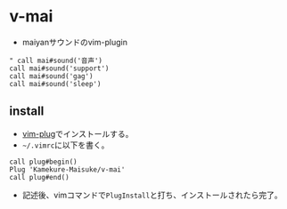 # v-mai
- maiyanサウンドのvim-plugin

```vim
" call mai#sound('音声')
call mai#sound('support')
call mai#sound('gag')
call mai#sound('sleep')
```

## install
- [vim-plug](https://github.com/junegunn/vim-plug)でインストールする。
- `~/.vimrc`に以下を書く。

```vim
call plug#begin()
Plug 'Kamekure-Maisuke/v-mai'
call plug#end()
```

- 記述後、vimコマンドで`PlugInstall`と打ち、インストールされたら完了。
